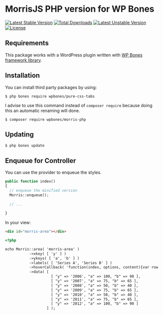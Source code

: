 # MorrisJS PHP version for WP Bones

[![Latest Stable Version](https://poser.pugx.org/wpbones/morris-php/v/stable)](https://packagist.org/packages/wpbones/morris-php)
[![Total Downloads](https://poser.pugx.org/wpbones/morris-php/downloads)](https://packagist.org/packages/wpbones/morris-php)
[![Latest Unstable Version](https://poser.pugx.org/wpbones/morris-php/v/unstable)](https://packagist.org/packages/wpbones/morris-php)
[![License](https://poser.pugx.org/wpbones/morris-php/license)](https://packagist.org/packages/wpbones/morris-php)

## Requirements

This package works with a WordPress plugin written with [WP Bones framework library](https://github.com/wpbones/WPBones).

## Installation

You can install third party packages by using:

    $ php bones require wpbones/pure-css-tabs
   
I advise to use this command instead of `composer require` because doing this an automatic renaming will done.  

    $ composer require wpbones/morris-php
    
## Updating
    
    $ php bones update

## Enqueue for Controller

You can use the provider to enqueue the styles.

```php
public function index()
{
  // enqueue the minified version
  Morris::enqueue();
  
  // ...
  
}
```

In your view:

```html
<div id="morris-area"></div>

<?php

echo Morris::area( 'morris-area' )
           ->xkey( [ 'y' ] )
           ->ykeys( [ 'a', 'b' ] )
           ->labels( [ 'Series A', 'Series B' ] )
           ->hoverCallback( 'function(index, options, content){var row = options.data[index];return "sin(" + row.x + ") = " + row.y;}' )
           ->data( [
                     [ "y" => '2006', "a" => 100, "b" => 90 ],
                     [ "y" => '2007', "a" => 75, "b" => 65 ],
                     [ "y" => '2008', "a" => 50, "b" => 40 ],
                     [ "y" => '2009', "a" => 75, "b" => 65 ],
                     [ "y" => '2010', "a" => 50, "b" => 40 ],
                     [ "y" => '2011', "a" => 75, "b" => 65 ],
                     [ "y" => '2012', "a" => 100, "b" => 90 ]
                   ] );
```
